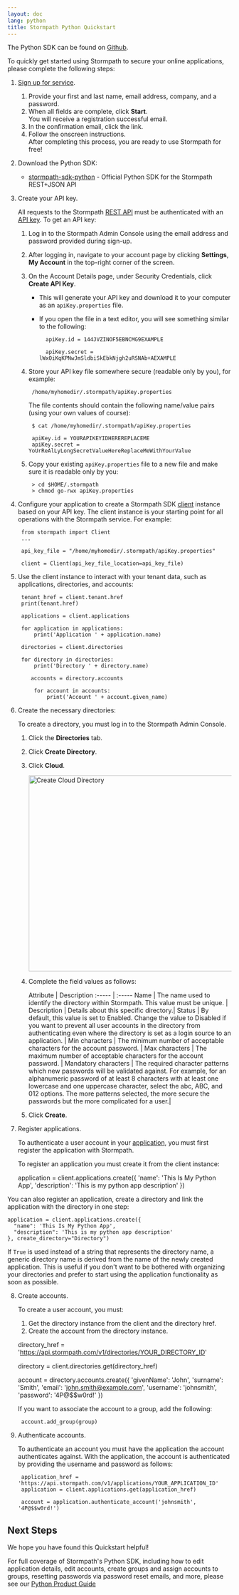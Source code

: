 ```yaml
---
layout: doc
lang: python
title: Stormpath Python Quickstart
---
```


The Python SDK can be found on [Github](https://github.com/stormpath/stormpath-sdk-python).

To quickly get started using Stormpath to secure your online applications, please complete the following steps:

1. [Sign up for service](https://api.stormpath.com/register).
	1. Provide your first and last name, email address, company, and a password.
	2. When all fields are complete, click **Start**.<br>You will receive a registration successful email.
	3. In the confirmation email, click the link.
	4. Follow the onscreen instructions.<br>After completing this process, you are ready to use Stormpath for free!

2. Download the Python SDK:

	* [stormpath-sdk-python](https://github.com/stormpath/stormpath-sdk-python) - Official Python SDK for the Stormpath REST+JSON API</p>

3. Create your API key.

	All requests to the Stormpath [REST API](/python/product-guide#RESTAPIdef) must be authenticated with an [API key](/python/product-guide#APIKey). To get an API key:
	
	1. Log in to the Stormpath Admin Console using the email address and password provided during sign-up.
	2. After logging in, navigate to your account page by clicking **Settings**, **My Account** in the top-right corner of the screen.
	3. On the Account Details page, under Security Credentials, click **Create API Key**.
		
		* This will generate your API key and download it to your computer as an `apiKey.properties` file.
		* If you open the file in a text editor, you will see something similar to the following:

				apiKey.id = 144JVZINOF5EBNCMG9EXAMPLE

				apiKey.secret = lWxOiKqKPNwJmSldbiSkEbkNjgh2uRSNAb+AEXAMPLE

	4. Store your API key file somewhere secure (readable only by you), for example:

			/home/myhomedir/.stormpath/apiKey.properties

		The file contents should contain the following name/value pairs (using your own values of course):

			$ cat /home/myhomedir/.stormpath/apiKey.properties

			apiKey.id = YOURAPIKEYIDHEREREPLACEME
			apiKey.secret = YoUrReAlLyLongSecretValueHereReplaceMeWithYourValue

	5. Copy your existing `apiKey.properties` file to a new file and make sure it is readable only by you:

			> cd $HOME/.stormpath
			> chmod go-rwx apiKey.properties

4. Configure your application to create a Stormpath SDK [client](/python/product-guide#Client) instance based on your API key. The client instance is your starting point for all operations with the Stormpath service. For example:

		from stormpath import Client
		...

        api_key_file = "/home/myhomedir/.stormpath/apiKey.properties"

        client = Client(api_key_file_location=api_key_file)

5. Use the client instance to interact with your tenant data, such as applications, directories, and accounts:

		tenant_href = client.tenant.href
		print(tenant.href)

		applications = client.applications

		for application in applications:
		    print('Application ' + application.name)

		directories = client.directories

		for directory in directories:
		    print('Directory ' + directory.name)

		   accounts = directory.accounts

			for account in accounts:
		    	print('Account ' + account.given_name)

6. Create the necessary directories:

	To create a directory, you must log in to the Stormpath Admin Console.

	1. Click the <strong>Directories</strong> tab.
	2. Click <strong>Create Directory</strong>.
	3. Click <strong>Cloud</strong>.

		<img src="http://www.stormpath.com/sites/default/files/docs/CreateCloudDirectory.png" alt="Create Cloud Directory" title="Create Cloud Directory" width="650" height="440">

	4. Complete the field values as follows: <br>

		Attribute | Description
:----- | :-----
Name | The name used to identify the directory within Stormpath. This value must be unique. |
Description | Details about this specific directory.|
Status | By default, this value is set to Enabled. Change the value to Disabled if you want to prevent all user accounts in the directory from authenticating even where the directory is set as a login source to an application. |
Min characters | The minimum number of acceptable characters for the account password. |
Max characters | The maximum number of acceptable characters for the account password. |
Mandatory characters | The required character patterns which new passwords will be validated against. For example, for an alphanumeric password of at least 8 characters with at least one lowercase and one uppercase character, select the abc, ABC, and 012 options. The more patterns selected, the more secure the passwords but the more complicated for a user.|
	5. Click **Create**. </p>


7. Register applications.

	To authenticate a user account in your [application](/python/product-guide#Application), you must first register the application with Stormpath.

	To register an application you must create it from the client instance:

	application = client.applications.create({
      'name': 'This Is My Python App',
      'description': 'This is my python app description'
    })

You can also register an application, create a directory and link the application with the directory in one step:

	application = client.applications.create({
      "name": 'This Is My Python App',
      "description": 'This is my python app description'
    }, create_directory="Directory")

If `True` is used instead of a string that represents the directory name, a generic directory name is derived from the name of the newly created application.
This is useful if you don't want to be bothered with organizing your directories and prefer to start using the application functionality as soon as possible.

8. Create accounts.

	To create a user account, you must:

	1. Get the directory instance from the client and the directory href.
	2. Create the account from the directory instance.

	directory_href = 'https://api.stormpath.com/v1/directories/YOUR_DIRECTORY_ID'

    directory = client.directories.get(directory_href)

    account = directory.accounts.create({
      'givenName': 'John',
      'surname': 'Smith',
      'email': 'john.smith@example.com',
      'username': 'johnsmith',
      'password': '4P@$$w0rd!'
    })

	If you want to associate the account to a group, add the following:

		account.add_group(group)


9. Authenticate accounts.

	To authenticate an account you must have the application the account authenticates against. With the application, the account is authenticated by providing the username and password as follows:

		application_href = 'https://api.stormpath.com/v1/applications/YOUR_APPLICATION_ID'
		application = client.applications.get(application_href)

		account = application.authenticate_account('johnsmith', '4P@$$w0rd!')

## Next Steps

We hope you have found this Quickstart helpful!

For full coverage of Stormpath's Python SDK, including how to edit application details, edit accounts, create groups and assign accounts to groups, resetting passwords via password reset emails, and more, please see our [Python Product Guide](/python/product-guide)
